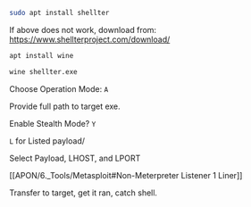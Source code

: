 ```bash - kali
sudo apt install shellter
```

If above does not work, download from: https://www.shellterproject.com/download/

```bash - kali
apt install wine
```

```bash - kali
wine shellter.exe
```

Choose Operation Mode: `A`

Provide full path to target exe.

Enable Stealth Mode?  `Y`

`L` for Listed payload/

Select Payload, LHOST, and LPORT

[[APON/6._Tools/Metasploit#Non-Meterpreter Listener 1 Liner]]

Transfer to target, get it ran, catch shell.